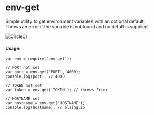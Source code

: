 # env-get

Simple utility to get environment variables with an optional default.  
Throws an error if the variable is not found and no defult is supplied.

[![CircleCI](https://circleci.com/gh/billylaing/env-get/tree/master.svg?style=svg)](https://circleci.com/gh/billylaing/env-get/tree/master)

#### Usage:
```
var env = require('env-get');

// PORT not set
var port = env.get('PORT', 4000);
console.log(port); // 4000

// TOKEN not set
var token = env.get('TOKEN'); // throws Error 

// HOSTNAME set
var hostname = env.get('HOSTNAME'); 
console.log(hostname); // blaing.io
```
